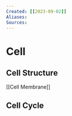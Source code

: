 ```yaml
---
Created: [[2023-09-02]]
Aliases: 
Sources: 
---
```

# Cell
## Cell Structure
[[Cell Membrane]]
## Cell Cycle

